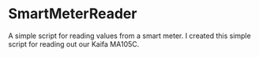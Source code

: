 # SmartMeterReader
A simple script for reading values from a smart meter. I created this simple script for reading out our Kaifa MA105C.
